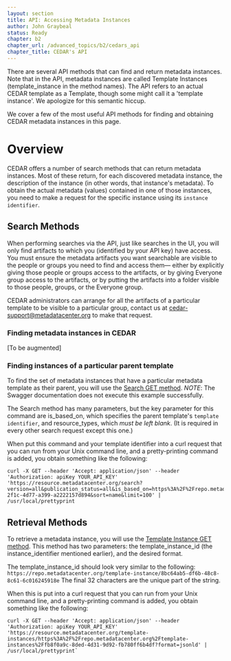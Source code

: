 ```yaml
---
layout: section
title: API: Accessing Metadata Instances
author: John Graybeal
status: Ready
chapter: b2
chapter_url: /advanced_topics/b2/cedars_api
chapter_title: CEDAR's API
---
```


There are several API methods that can find and return metadata instances. 
Note that in the API, metadata instances are called Template Instances
(template_instance in the method names). 
The API refers to an actual CEDAR template as a Template, 
though some might call it a 'template instance'. 
We apologize for this semantic hiccup.

We cover a few of the most useful API methods for finding and obtaining
CEDAR metadata instances in this page. 

<h1>Overview</h1>

CEDAR offers a number of search methods that can return metadata instances.
Most of these return, for each discovered metadata instance, 
the description of the instance (in other words, that instance's metadata).
To obtain the actual metadata (values) contained in one of those instances,
you need to make a request for the specific instance using its `instance identifier`.

<h2>Search Methods</h2>

When performing searches via the API, just like searches in the UI,
you will only find artifacts to which you (identified by your API key) have access.
You must ensure the metadata artifacts you want searchable are visible
to the people or groups you need to find and access them—
either by explicitly giving those people or groups access to the artifacts,
or by giving Everyone group access to the artifacts,
or by putting the artifacts into a folder visible to those people, groups, or 
the Everyone group.

CEDAR administrators can arrange for all the artifacts of a particular template
to be visible to a particular group, contact us at cedar-support@metadatacenter.org
to make that request.

<h3>Finding metadata instances in CEDAR</h3>

[To be augmented]

<h3>Finding instances of a particular parent template</h3>

To find the set of metadata instances that have 
a particular metadata template as their parent,
you will use the [Search GET method](https://resource.metadatacenter.org/api/#!/Template32Instances/get_search).
*NOTE*: The Swagger documentation does not execute this example successfully.

The Search method has many parameters, but the key parameter for this command
are is_based_on, which specifies the parent template's `template identifier`, 
and resource_types, which *must be left blank*. (It is required in every other search
request except this one.)

When put this command and your template identifier into a curl request 
that you can run from your Unix command line, 
and a pretty-printing command is added,
you obtain something like the following:
```
curl -X GET --header 'Accept: application/json' --header 'Authorization: apiKey YOUR_API_KEY' 'https://resource.metadatacenter.org/search?version=all&publication_status=all&is_based_on=https%3A%2F%2Frepo.metadatacenter.org%2Ftemplates%2F5bf8d2bf-2f1c-4d77-a399-a2222157d894&sort=name&limit=100' | /usr/local/prettyprint
```

<h2>Retrieval Methods</h2> 

To retrieve a metadata instance, you will use the [Template Instance GET method](https://resource.metadatacenter.org/api/#!/Template32Instances/get_template_instances_template_instance_id). 
This method has two parameters: the template_instance_id 
(the instance_identifier mentioned earlier), and 
the desired format.

The template_instance_id should look very similar to the following:
  `https://repo.metadatacenter.org/template-instance/8bc64ab5-df6b-48c8-8c61-6c016245918e`
The final 32 characters are the unique part of the string.

When this is put into a curl request that you can run from your Unix command line, 
and a pretty-printing command is added,
you obtain something like the following:
```
curl -X GET --header 'Accept: application/json' --header 'Authorization: apiKey YOUR_API_KEY' 'https://resource.metadatacenter.org/template-instances/https%3A%2F%2Frepo.metadatacenter.org%2Ftemplate-instances%2Ffb8f0a9c-8ded-4d31-9d92-fb780ff6b4df?format=jsonld' | /usr/local/prettyprint` 
```




